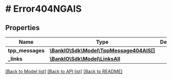 # # Error404NGAIS

## Properties

Name | Type | Description | Notes
------------ | ------------- | ------------- | -------------
**tpp_messages** | [**\BankIO\Sdk\Model\TppMessage404AIS[]**](TppMessage404AIS.md) |  | [optional] 
**_links** | [**\BankIO\Sdk\Model\LinksAll**](LinksAll.md) |  | [optional] 

[[Back to Model list]](../../README.md#documentation-for-models) [[Back to API list]](../../README.md#documentation-for-api-endpoints) [[Back to README]](../../README.md)


